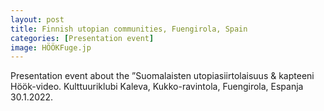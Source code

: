 ```yaml
---
layout: post
title: Finnish utopian communities, Fuengirola, Spain
categories: [Presentation event]
image: HÖÖKFuge.jp
---
```

Presentation event about the ”Suomalaisten utopiasiirtolaisuus & kapteeni Höök-video. Kulttuuriklubi Kaleva, Kukko-ravintola, Fuengirola, Espanja  30.1.2022.
